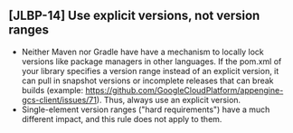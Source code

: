 [JLBP-14] Use explicit versions, not version ranges
---------------------------------------------------

- Neither Maven nor Gradle have have a mechanism to locally lock versions like package managers in other languages. If the pom.xml of your library specifies a version range instead of an explicit version, it can pull in snapshot versions or incomplete releases that can break builds (example: https://github.com/GoogleCloudPlatform/appengine-gcs-client/issues/71). Thus, always use an explicit version.
- Single-element version ranges ("hard requirements") have a much different impact, and this rule does not apply to them.
